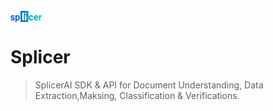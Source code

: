 <img class="img-fluid" align="center" src="https://github.com/ExtrieveTechnologies/Splicer/blob/463e6075746c11d87cccfa55b146a88be0ca4721/Splicer_logo.png?raw=true" width="10%" alt="img-verification">

# Splicer
> SplicerAI SDK &amp; API for Document Understanding, Data Extraction,Maksing, Classification & Verifications.



